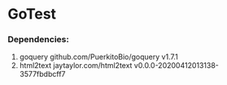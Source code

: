 # GoTest
 
### Dependencies:
1) goquery github.com/PuerkitoBio/goquery v1.7.1
2) html2text jaytaylor.com/html2text v0.0.0-20200412013138-3577fbdbcff7
